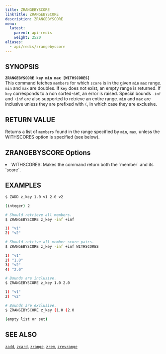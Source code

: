 ```yaml
---
title: ZRANGEBYSCORE
linkTitle: ZRANGEBYSCORE
description: ZRANGEBYSCORE
menu:
  latest:
    parent: api-redis
    weight: 2520
aliases:
  - api/redis/zrangebyscore
---
```


## SYNOPSIS
<b>`ZRANGEBYSCORE key min max [WITHSCORES]`</b><br>
This command fetches `members` for which `score` is in the given `min` `max` range. `min` and `max` are doubles.
If `key` does not exist, an empty range is returned. If `key` corresponds to a non
sorted-set, an error is raised. Special bounds `-inf` and `+inf` are also supported to retrieve an entire range.
`min` and `max` are inclusive unless they are prefixed with `(`, in which case they are
exclusive.

## RETURN VALUE
Returns a list of `members` found in the range specified by `min`, `max`, unless the WITHSCORES option is specified (see below).

## ZRANGEBYSCORE Options
<li> WITHSCORES: Makes the command return both the `member` and its `score`.</li>

## EXAMPLES
```{.sh .copy .separator-dollar}
$ ZADD z_key 1.0 v1 2.0 v2
```
```sh
(integer) 2
```
```{.sh .copy .separator-dollar}
# Should retrieve all members.
$ ZRANGEBYSCORE z_key -inf +inf
```
```sh
1) "v1"
2) "v2"
```
```{.sh .copy .separator-dollar}
# Should retrive all member score pairs.
$ ZRANGEBYSCORE z_key -inf +inf WITHSCORES
```
```sh
1) "v1"
2) "1.0"
3) "v2"
4) "2.0"
```
```{.sh .copy .separator-dollar}
# Bounds are inclusive.
$ ZRANGEBYSCORE z_key 1.0 2.0
```
```sh
1) "v1"
2) "v2"
```
```{.sh .copy .separator-dollar}
# Bounds are exclusive.
$ ZRANGEBYSCORE z_key (1.0 (2.0
```
```sh
(empty list or set)
```
## SEE ALSO
[`zadd`](../zadd/), [`zcard`](../zcard/), [`zrange`](../zrange/), [`zrem`](../zrem/), [`zrevrange`](../zrevrange)
